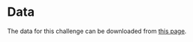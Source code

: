 # Data

The data for this challenge can be downloaded from [this page](https://datahack.analyticsvidhya.com/contest/janatahack-machine-learning-in-agriculture).